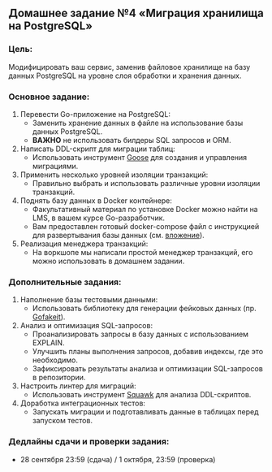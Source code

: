 ## Домашнее задание №4 «Миграция хранилища на PostgreSQL»
### Цель:

Модифицировать ваш сервис, заменив файловое хранилище на базу данных PostgreSQL на уровне слоя обработки и хранения данных.

### Основное задание:

1. Перевести Go-приложение на PostgreSQL:
   - Заменить хранение данных в файле на использование базы данных PostgreSQL.
   - **ВАЖНО** не использовать билдеры SQL запросов и ORM.
2. Написать DDL-скрипт для миграции таблиц:
   - Использовать инструмент [Goose](https://github.com/pressly/goose) для создания и управления миграциями.
3. Применить несколько уровней изоляции транзакций:
   - Правильно выбрать и использовать различные уровни изоляции транзакций.
4. Поднять базу данных в Docker контейнере:
   - Факультативный материал по установке Docker можно найти на LMS, в вашем курсе Go-разработчик.
   - Вам предоставлен готовый docker-compose файл с инструкцией для развертывания базы данных (см. [вложение](docker-compose.yml)).
5. Реализация менеджера транзакций:
   - На воркшопе мы написали простой менеджер транзакций, его можно использовать в домашнем задании.

### Дополнительные задания:

1. Наполнение базы тестовыми данными:
   - Использовать библиотеку для генерации фейковых данных (пр. [Gofakeit](https://github.com/brianvoe/gofakeit)).
2. Анализ и оптимизация SQL-запросов:
   - Проанализировать запросы в базу данных с использованием EXPLAIN.
   - Улучшить планы выполнения запросов, добавив индексы, где это необходимо.
   - Зафиксировать результаты анализа и оптимизации SQL-запросов в репозитории.
3. Настроить линтер для миграций:
   - Использовать инструмент [Squawk](https://github.com/sbdchd/squawk) для анализа DDL-скриптов.
4. Доработка интеграционных тестов:
   - Запускать миграции и подготавливать данные в таблицах перед запуском тестов.

### Дедлайны сдачи и проверки задания:

- 28 сентября 23:59 (сдача) / 1 октября, 23:59 (проверка)
